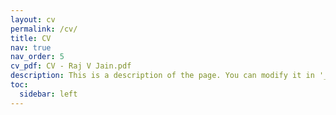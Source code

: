 ```yaml
---
layout: cv
permalink: /cv/
title: CV
nav: true
nav_order: 5
cv_pdf: CV - Raj V Jain.pdf
description: This is a description of the page. You can modify it in '_pages/cv.md'. You can also change or remove the top pdf download button.
toc:
  sidebar: left
---
```

